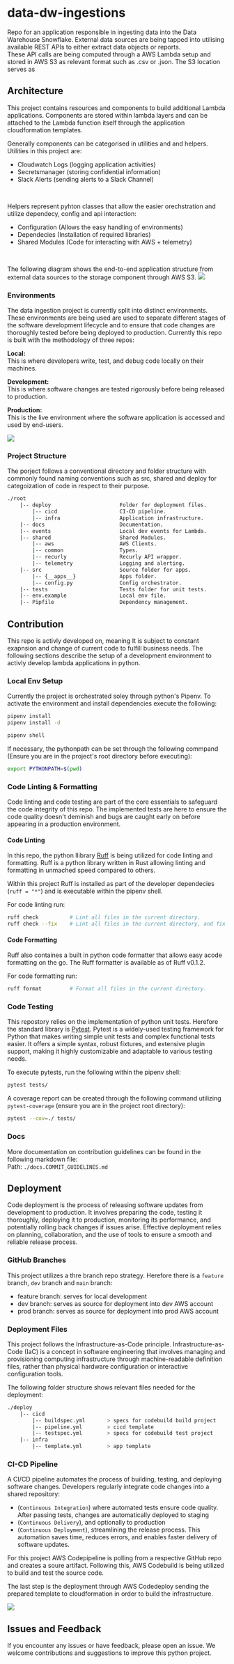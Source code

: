 
# data-dw-ingestions
Repo for an application responsible in ingesting data into the Data Warehouse Snowflake. External data sources are being tapped into utilising available REST APIs to either extract data objects or reports. <br> 
These API calls are being computed through a AWS Lambda setup and stored in AWS S3 as relevant format such as .csv or .json. The S3 location serves as 



## Architecture
This project contains resources and components to build additional Lambda applications. Components are stored within lambda layers and can be attached to the Lambda function itself through the application cloudformation templates. 

Generally components can be categorised in utilities and and helpers. Utilities in this project are:

- Cloudwatch Logs (logging application activities)
- Secretsmanager (storing confidential information)
- Slack Alerts (sending alerts to a Slack Channel)
<br>

Helpers represent pyhton classes that allow the easier orechstration and utilize dependecy, config and api interaction:

- Configuration (Allows the easy handling of environments)
- Dependecies (Installation of required libraries)
- Shared Modules (Code for interacting with AWS + telemetry)
<br>

The following diagram shows the end-to-end application structure from external data sources to the storage component through AWS S3. 
<img src="docs/images/data-ingest.svg">

### Environments
The data ingestion project is currently split into distinct environments. These environments are being used are used to separate different stages of the software development lifecycle and to ensure that code changes are thoroughly tested before being deployed to production. 
Currently this repo is built with the methodology of three repos:

<b>Local:</b><br>
This is where developers write, test, and debug code locally on their machines. 

<b>Development:</b><br>
This is where software changes are tested rigorously before being released to production.

<b>Production:</b><br>
This is the live environment where the software application is accessed and used by end-users.

<img src="docs/images/environments.svg">

### Project Structure
The porject follows a conventional directory and folder structure with commonly found naming conventions such as src, shared and deploy for categoization of code in respect to their purpose.

```bash
./root
    |-- deploy                      Folder for deployment files.
        |-- cicd                    CI-CD pipeline.
        |-- infra                   Application infrastructure.
    |-- docs                        Documentation.
    |-- events                      Local dev events for Lambda.
    |-- shared                      Shared Modules.
        |-- aws                     AWS Clients.
        |-- common                  Types.
        |-- recurly                 Recurly API wrapper.
        |-- telemetry               Logging and alerting.
    |-- src                         Source folder for apps.
        |-- {__apps__}              Apps folder.
        |-- config.py               Config orchestrator.
    |-- tests                       Tests folder for unit tests.
    |-- env.example                 Local env file.
    |-- Pipfile                     Dependency management.
```

## Contribution
This repo is activly developed on, meaning It is subject to constant exapnsion and change of current code to fulfill business needs. The following sections describe the setup of a development environment to activly develop lambda applications in python.


### Local Env Setup
Currently the project is orchestrated soley through python's Pipenv. To activate the environment and install dependencies execute the following:
```bash
pipenv install 
pipenv install -d 

pipenv shell
```

If necessary, the pythonpath can be set through the following commpand (Ensure you are in the project's root directory before executing):

```bash
export PYTHONPATH=$(pwd)
```

### Code Linting & Formatting
Code linting and code testing are part of the core essentials to safeguard the code integrity of this repo. The implemented tests are here to ensure the code quality doesn't deminish and bugs are caught early on before appearing in a production environment.

#### Code Linting
In this repo, the python llibrary [Ruff](https://docs.astral.sh/ruff/) is being utilized for code linting and formatting. Ruff is a python library written in Rust allowing linting and formatting in unmached speed compared to others. 

Within this project Ruff is installed as part of the developer dependecies (`ruff = "*"`) and is executable within the pipenv shell.

For code linting run: 
```bash
ruff check          # Lint all files in the current directory.
ruff check --fix    # Lint all files in the current directory, and fix any fixable errors.
```

#### Code Formatting
Ruff also containes a built in python code formatter that allows easy acode formatting on the go. The Ruff formatter is available as of Ruff v0.1.2.

For code formatting run:
```bash
ruff format         # Format all files in the current directory.
```

### Code Testing
This repostory relies on the implementation of python unit tests. Herefore the standard library is [Pytest](https://docs.pytest.org/en/8.0.x/). Pytest is a widely-used testing framework for Python that makes writing simple unit tests and complex functional tests easier. It offers a simple syntax, robust fixtures, and extensive plugin support, making it highly customizable and adaptable to various testing needs.

To execute pytests, run the following within the pipenv shell:
```bash
pytest tests/
```

A coverage report can be created through the following command utilizing `pytest-coverage` (ensure you are in the project root directory):
```bash
pytest --cov=./ tests/
```


### Docs
More documentation on contribution guidelines can be found in the following markdown file: <br>
Path: `./docs.COMMIT_GUIDELINES.md`


## Deployment
Code deployment is the process of releasing software updates from development to production. It involves preparing the code, testing it thoroughly, deploying it to production, monitoring its performance, and potentially rolling back changes if issues arise. Effective deployment relies on planning, collaboration, and the use of tools to ensure a smooth and reliable release process.

### GitHub Branches
This project utilizes a thre branch repo strategy. Herefore there is a `feature` branch, `dev` branch and `main` branch:

- feature branch: serves for local development
- dev branch: serves as source for deployment into dev AWS account
- prod branch: serves as source for deployment into prod AWS account


### Deployment Files
This project follows the Infrastructure-as-Code principle. Infrastructure-as-Code (IaC) is a concept in software engineering that involves managing and provisioning computing infrastructure through machine-readable definition files, rather than physical hardware configuration or interactive configuration tools.

The following folder structure shows relevant files needed for the deployment: 

```bash
./deploy
    |-- cicd
        |-- buildspec.yml       > specs for codebuild build project
        |-- pipeline.yml        > cicd template
        |-- testspec.yml        > specs for codebuild test project
    |-- infra
        |-- template.yml        > app template

```


### CI-CD Pipeline
A CI/CD pipeline automates the process of building, testing, and deploying software changes. Developers regularly integrate code changes into a shared repository:
- (`Continuous Integration`) where automated tests ensure code quality. After passing tests, changes are automatically deployed to staging 
- (`Continuous Delivery`), and optionally to production 
- (`Continuous Deployment`), streamlining the release process. This automation saves time, reduces errors, and enables faster delivery of software updates.

For this project AWS Codepipeline is polling from a respective GitHub repo and creates a soure artifact. Following this, AWS Codebuild is being utilized to build and test the source code. 

The last step is the deployment through AWS Codedeploy sending the prepared template to cloudformation in order to build the infrastructure.

<img src="docs/images/deployment_workflow.svg">

## Issues and Feedback
If you encounter any issues or have feedback, please open an issue. We welcome contributions and suggestions to improve this python project.
